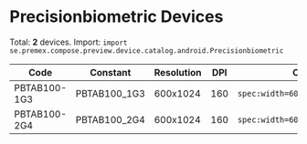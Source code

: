 # Precisionbiometric Devices

Total: **2** devices. Import: `import se.premex.compose.preview.device.catalog.android.Precisionbiometric`

| Code | Constant | Resolution | DPI | Compose Spec | Preview Usage |
|------|----------|------------|-----|-------------|---------------|
| PBTAB100-1G3 | PBTAB100_1G3 | 600x1024 | 160 | `spec:width=600px,height=1024px,dpi=160` | `@Preview(device = Precisionbiometric.PBTAB100_1G3)` |
| PBTAB100-2G4 | PBTAB100_2G4 | 600x1024 | 160 | `spec:width=600px,height=1024px,dpi=160` | `@Preview(device = Precisionbiometric.PBTAB100_2G4)` |

<!-- Generated automatically. Do not edit manually. -->
